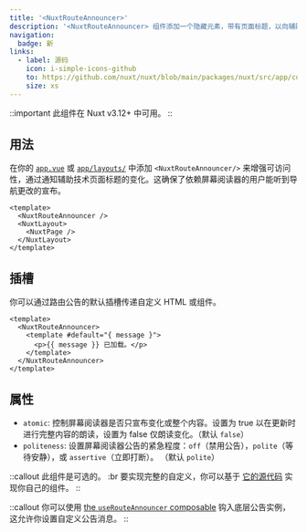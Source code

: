 ```yaml
---
title: '<NuxtRouteAnnouncer>'
description: '<NuxtRouteAnnouncer> 组件添加一个隐藏元素，带有页面标题，以向辅助技术宣布路由变化，以协助无障碍访问。'
navigation:
  badge: 新
links:
  - label: 源码
    icon: i-simple-icons-github
    to: https://github.com/nuxt/nuxt/blob/main/packages/nuxt/src/app/components/nuxt-route-announcer.ts
    size: xs
---
```


::important
此组件在 Nuxt v3.12+ 中可用。
::

## 用法

在你的 [`app.vue`](/docs/guide/directory-structure/app) 或 [`app/layouts/`](/docs/guide/directory-structure/app/layouts) 中添加 `<NuxtRouteAnnouncer/>` 来增强可访问性，通过通知辅助技术页面标题的变化。这确保了依赖屏幕阅读器的用户能听到导航更改的宣布。

```vue [app/app.vue]
<template>
  <NuxtRouteAnnouncer />
  <NuxtLayout>
    <NuxtPage />
  </NuxtLayout>
</template>
```

## 插槽

你可以通过路由公告的默认插槽传递自定义 HTML 或组件。

```vue
<template>
  <NuxtRouteAnnouncer>
    <template #default="{ message }">
      <p>{{ message }} 已加载。</p>
    </template>
  </NuxtRouteAnnouncer>
</template>
```

## 属性

- `atomic`: 控制屏幕阅读器是否只宣布变化或整个内容。设置为 true 以在更新时进行完整内容的朗读，设置为 false 仅朗读变化。（默认 `false`）
- `politeness`: 设置屏幕阅读器公告的紧急程度：`off`（禁用公告），`polite`（等待安静），或 `assertive`（立即打断）。 （默认 `polite`）

::callout
此组件是可选的。 :br
要实现完整的自定义，你可以基于 [它的源代码](https://github.com/nuxt/nuxt/blob/main/packages/nuxt/src/app/components/nuxt-route-announcer.ts) 实现你自己的组件。
::

::callout
你可以使用 [the `useRouteAnnouncer` composable](/docs/api/composables/use-route-announcer) 钩入底层公告实例，这允许你设置自定义公告消息。
::

